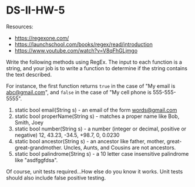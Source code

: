 # DS-II-HW-5

Resources:
* https://regexone.com/
* https://launchschool.com/books/regex/read/introduction
* https://www.youtube.com/watch?v=V8qFhGLjmgo

Write the following methods using RegEx.  The input to each function is a string, and your job is to write a function to determine if the string contains the text described. 

For instance, the first function returns `true` in the case of "My email is abc@gmail.com", and `false` in the case of "My cell phone is 555-555-5555".

1. static bool email(String s) - an email of the form words@gmail.com
2. static bool properName(String s) - matches a proper name like Bob, Smith, Joey
3. static bool number(String s) - a number (integer or decimal, positive or negative) 12, 43.23, -34.5, +98.7, 0, 0.0230
4. static bool ancestor(String s)  - an ancestor like father, mother, great-great-grandmother. Uncles, Aunts, and Cousins are not ancestors.
5. static bool palindrome(String s)  - a 10 letter case insensitive palindrome like "asdfggfdsa". 


Of course, unit tests required...How else do you know it works. Unit tests should also include false positive testing.

